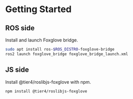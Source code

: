 # Getting Started

## ROS side

Install and launch Foxglove bridge.

```sh
sudo apt install ros-$ROS_DISTRO-foxglove-bridge
ros2 launch foxglove_bridge foxglove_bridge_launch.xml
```

## JS side

Install @tier4/roslibjs-foxglove with npm.

```sh
npm install @tier4/roslibjs-foxglove
```
